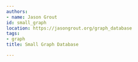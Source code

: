 ```yaml
---
authors:
- name: Jason Grout
id: small_graph
location: https://jasongrout.org/graph_database
tags:
- graph
title: Small Graph Database

---
```


